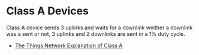 # Class A Devices

Class A device sends 3 uplinks and waits for a downlink weither a downlink was a sent or not, 3 uplinks and 2 downlinks are sent in a 1% duty cycle.

- [The Things Network Explanation of Class A](https://www.thethingsnetwork.org/docs/lorawan/classes/)
